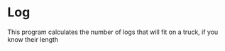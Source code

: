 # Log
This program calculates the number of logs that will fit on a truck, if you know their length
